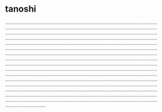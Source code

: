 # tanoshi

.................................................................................................................................................................................................................................................................................................................................................................................................................................................................................................................................................................................................................................................................................................................................................................................................................................................................................................................................................................................................................................................................................................................................................................................................................................................................................................................................................................................................................................................................................................................................................................................................................................................................................................................................................................................................................................................................................................................................................................................................................................................................................................